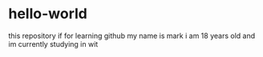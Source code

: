 # hello-world
this repository if for learning github
my name is mark i am 18 years old and im currently studying in  wit
